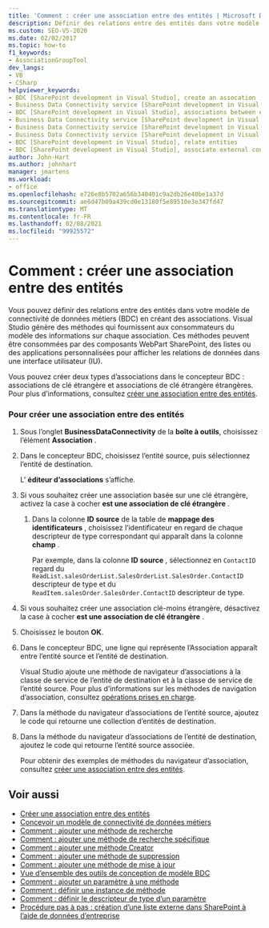 ```yaml
---
title: 'Comment : créer une association entre des entités | Microsoft Docs'
description: Définir des relations entre des entités dans votre modèle de connectivité de données métiers (BDC) en créant des associations dans Visual Studio.
ms.custom: SEO-VS-2020
ms.date: 02/02/2017
ms.topic: how-to
f1_keywords:
- AssociationGroupTool
dev_langs:
- VB
- CSharp
helpviewer_keywords:
- BDC [SharePoint development in Visual Studio], create an assocation
- Business Data Connectivity service [SharePoint development in Visual Studio], associations between entities
- BDC [SharePoint development in Visual Studio], associations between entities
- Business Data Connectivity service [SharePoint development in Visual Studio], create an assocation
- Business Data Connectivity service [SharePoint development in Visual Studio], associate external content types
- Business Data Connectivity service [SharePoint development in Visual Studio], relate entities
- BDC [SharePoint development in Visual Studio], relate entities
- BDC [SharePoint development in Visual Studio], associate external content types
author: John-Hart
ms.author: johnhart
manager: jmartens
ms.workload:
- office
ms.openlocfilehash: e726e8b5702a656b340401c9a2db26e40be1a37d
ms.sourcegitcommit: ae6d47b09a439cd0e13180f5e89510e3e347fd47
ms.translationtype: MT
ms.contentlocale: fr-FR
ms.lasthandoff: 02/08/2021
ms.locfileid: "99925572"
---
```

# <a name="how-to-create-an-association-between-entities"></a>Comment : créer une association entre des entités
  Vous pouvez définir des relations entre des entités dans votre modèle de connectivité de données métiers (BDC) en créant des associations. Visual Studio génère des méthodes qui fournissent aux consommateurs du modèle des informations sur chaque association. Ces méthodes peuvent être consommées par des composants WebPart SharePoint, des listes ou des applications personnalisées pour afficher les relations de données dans une interface utilisateur (IU).

 Vous pouvez créer deux types d’associations dans le concepteur BDC : associations de clé étrangère et associations de clé étrangère étrangères. Pour plus d’informations, consultez [créer une association entre des entités](../sharepoint/creating-an-association-between-entities.md).

### <a name="to-create-an-association-between-entities"></a>Pour créer une association entre des entités

1. Sous l’onglet **BusinessDataConnectivity** de la **boîte à outils**, choisissez l’élément **Association** .

2. Dans le concepteur BDC, choisissez l’entité source, puis sélectionnez l’entité de destination.

     L' **éditeur d’associations** s’affiche.

3. Si vous souhaitez créer une association basée sur une clé étrangère, activez la case à cocher **est une association de clé étrangère** .

    1. Dans la colonne **ID source** de la table de **mappage des identificateurs** , choisissez l’identificateur en regard de chaque descripteur de type correspondant qui apparaît dans la colonne **champ** .

         Par exemple, dans la colonne **ID source** , sélectionnez en `ContactID` regard du `ReadList.salesOrderList.SalesOrderList.SalesOrder.ContactID` descripteur de type et du `ReadItem.salesOrder.SalesOrder.ContactID` descripteur de type.

4. Si vous souhaitez créer une association clé-moins étrangère, désactivez la case à cocher **est une association de clé étrangère** .

5. Choisissez le bouton **OK**.

6. Dans le concepteur BDC, une ligne qui représente l’Association apparaît entre l’entité source et l’entité de destination.

     Visual Studio ajoute une méthode de navigateur d’associations à la classe de service de l’entité de destination et à la classe de service de l’entité source. Pour plus d’informations sur les méthodes de navigation d’association, consultez [opérations prises en charge](/previous-versions/office/developer/sharepoint-2010/ee557363(v=office.14)).

7. Dans la méthode du navigateur d’associations de l’entité source, ajoutez le code qui retourne une collection d’entités de destination.

8. Dans la méthode du navigateur d’associations de l’entité de destination, ajoutez le code qui retourne l’entité source associée.

     Pour obtenir des exemples de méthodes du navigateur d’association, consultez [créer une association entre des entités](../sharepoint/creating-an-association-between-entities.md).

## <a name="see-also"></a>Voir aussi
- [Créer une association entre des entités](../sharepoint/creating-an-association-between-entities.md)
- [Concevoir un modèle de connectivité de données métiers](../sharepoint/designing-a-business-data-connectivity-model.md)
- [Comment : ajouter une méthode de recherche](../sharepoint/how-to-add-a-finder-method.md)
- [Comment : ajouter une méthode de recherche spécifique](../sharepoint/how-to-add-a-specific-finder-method.md)
- [Comment : ajouter une méthode Creator](../sharepoint/how-to-add-a-creator-method.md)
- [Comment : ajouter une méthode de suppression](../sharepoint/how-to-add-a-deleter-method.md)
- [Comment : ajouter une méthode de mise à jour](../sharepoint/how-to-add-an-updater-method.md)
- [Vue d’ensemble des outils de conception de modèle BDC](../sharepoint/bdc-model-design-tools-overview.md)
- [Comment : ajouter un paramètre à une méthode](../sharepoint/how-to-add-a-parameter-to-a-method.md)
- [Comment : définir une instance de méthode](../sharepoint/how-to-define-a-method-instance.md)
- [Comment : définir le descripteur de type d’un paramètre](../sharepoint/how-to-define-the-type-descriptor-of-a-parameter.md)
- [Procédure pas à pas : création d’une liste externe dans SharePoint à l’aide de données d’entreprise](../sharepoint/walkthrough-creating-an-external-list-in-sharepoint-by-using-business-data.md)
